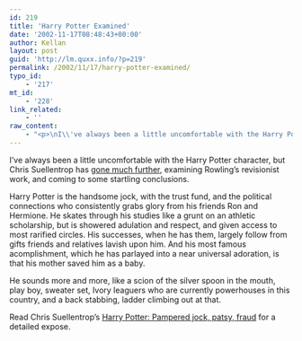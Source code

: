 ```yaml
---
id: 219
title: 'Harry Potter Examined'
date: '2002-11-17T08:48:43+00:00'
author: Kellan
layout: post
guid: 'http://lm.quxx.info/?p=219'
permalink: /2002/11/17/harry-potter-examined/
typo_id:
    - '217'
mt_id:
    - '228'
link_related:
    - ''
raw_content:
    - "<p>\nI\\'ve always been a little uncomfortable with the Harry Potter character, but Chris Suellentrop has <a href=\\\"http://slate.msn.com/?id=2073627\\\">gone much further</a>, examining Rowling\\'s revisionist work, and coming to some startling conclusions.\n</p>\n<p>\nHarry Potter is the handsome jock, with the trust fund, and the political connections who consistently grabs glory from his friends Ron and Hermione.  He skates through his studies like a grunt on an athletic scholarship, but is showered adulation and respect, and given access to most rarified circles.  His successes, when he has them,  largely follow from gifts friends and relatives lavish upon him.  And his most famous acomplishment, which he has parlayed into a near universal adoration, is that his mother saved him as a baby.\n</p>\n<p>\nHe sounds more and more, like a scion of the silver spoon in the mouth, play boy, sweater set, Ivory leaguers who are currently powerhouses in this country, and a back stabbing, ladder climbing out at that.\n</p>\n<p>\nRead Chris Suellentrop\\'s <a href=\\\"http://slate.msn.com/?id=2073627\\\">Harry Potter:  Pampered jock, patsy, fraud</a> for a detailed expose.\n</p>"
---
```


I’ve always been a little uncomfortable with the Harry Potter character, but Chris Suellentrop has [gone much further](http://slate.msn.com/?id=2073627), examining Rowling’s revisionist work, and coming to some startling conclusions.

Harry Potter is the handsome jock, with the trust fund, and the political connections who consistently grabs glory from his friends Ron and Hermione. He skates through his studies like a grunt on an athletic scholarship, but is showered adulation and respect, and given access to most rarified circles. His successes, when he has them, largely follow from gifts friends and relatives lavish upon him. And his most famous acomplishment, which he has parlayed into a near universal adoration, is that his mother saved him as a baby.

He sounds more and more, like a scion of the silver spoon in the mouth, play boy, sweater set, Ivory leaguers who are currently powerhouses in this country, and a back stabbing, ladder climbing out at that.

Read Chris Suellentrop’s [Harry Potter: Pampered jock, patsy, fraud](http://slate.msn.com/?id=2073627) for a detailed expose.